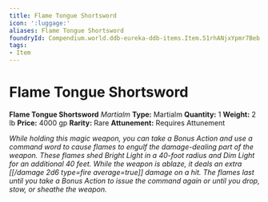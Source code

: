 ```yaml
---
title: Flame Tongue Shortsword
icon: ':luggage:'
aliases: Flame Tongue Shortsword
foundryId: Compendium.world.ddb-eureka-ddb-items.Item.51rhANjxYpmr7Beb
tags:
- Item
---
```


# Flame Tongue Shortsword

**Flame Tongue Shortsword**
_Martialm_
**Type:** Martialm
**Quantity:** 1
**Weight:** 2 lb
**Price:** 4000 gp
**Rarity:** Rare
**Attunement:** Requires Attunement

*While holding this magic weapon, you can take a Bonus Action and use a command word to cause flames to engulf the damage-dealing part of the weapon. These flames shed Bright Light in a 40-foot radius and Dim Light for an additional 40 feet. While the weapon is ablaze, it deals an extra  [[/damage 2d6 type=fire average=true]] damage on a hit. The flames last until you take a Bonus Action to issue the command again or until you drop, stow, or sheathe the weapon.*